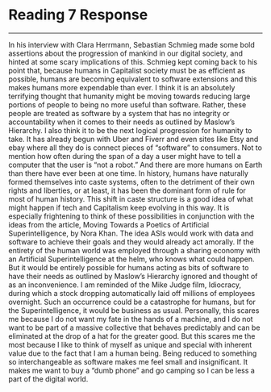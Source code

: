 # Reading 7 Response
--------------------
In his interview with Clara Herrmann, Sebastian Schmieg made some bold assertions about the progression of mankind in our digital society, and hinted at some scary implications of this. Schmieg kept coming back to his point that, because humans in Capitalist society must be as efficient as possible, humans are becoming equivalent to software extensions and this makes humans more expendable than ever. I think it is an absolutely terrifying thought that humanity might be moving towards reducing large portions of people to being no more useful than software. Rather, these people are treated as software by a system that has no integrity or accountability when it comes to their needs as outlined by Maslow’s Hierarchy. I also think it to be the next logical progression for humanity to take.
It has already begun with Uber and Fiverr and even sites like Etsy and ebay where all they do is connect pieces of “software” to consumers. Not to mention how often during the span of a day a user might have to tell a computer that the user is “not a robot.” And there are more humans on Earth than there have ever been at one time. In history, humans have naturally formed themselves into caste systems, often to the detriment of their own rights and liberties, or at least, it has been the dominant form of rule for most of human history. This shift in caste structure is a good idea of what might happen if tech and Capitalism keep evolving in this way.
It is especially frightening to think of these possibilities in conjunction with the ideas from the article, Moving Towards a Poetics of Artificial Superintelligence, by Nora Khan. The idea ASIs would work with data and software to achieve their goals and they would already act amorally. If the entirety of the human world was employed through a sharing economy with an Artificial Superintelligence at the helm, who knows what could happen. But it would be entirely possible for humans acting as bits of software to have their needs as outlined by Maslow’s Hierarchy ignored and thought of as an inconvenience. I am reminded of the Mike Judge film, Idiocracy, during which a stock dropping automatically laid off millions of employees overnight. Such an occurrence could be a catastrophe for humans, but for the Superintelligence, it would be business as usual.
Personally, this scares me because I do not want my fate in the hands of a machine, and I do not want to be part of a massive collective that behaves predictably and can be eliminated at the drop of a hat for the greater good. But this scares me the most because I like to think of myself as unique and special with inherent value due to the fact that I am a human being. Being reduced to something so interchangeable as software makes me feel small and insignificant. It makes me want to buy a “dumb phone” and go camping so I can be less a part of the digital world.
